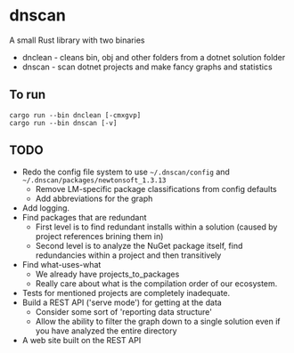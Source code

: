 # dnscan

A small Rust library with two binaries

- dnclean - cleans bin, obj and other folders from a dotnet solution folder
- dnscan - scan dotnet projects and make fancy graphs and statistics


## To run

```
cargo run --bin dnclean [-cmxgvp]
cargo run --bin dnscan [-v]
```

## TODO
- Redo the config file system to use `~/.dnscan/config` and `~/.dnscan/packages/newtonsoft_1.3.13`
  - Remove LM-specific package classifications from config defaults
  - Add abbreviations for the graph
- Add logging.
- Find packages that are redundant
    - First level is to find redundant installs within a solution (caused by project references brining them in)
    - Second level is to analyze the NuGet package itself, find redundancies within a project and then transitively
- Find what-uses-what
    - We already have projects_to_packages
    - Really care about what is the compilation order of our ecosystem.
- Tests for mentioned projects are completely inadequate.
- Build a REST API ('serve mode') for getting at the data
  - Consider some sort of 'reporting data structure'
  - Allow the ability to filter the graph down to a single solution even if you have
    analyzed the entire directory
- A web site built on the REST API
